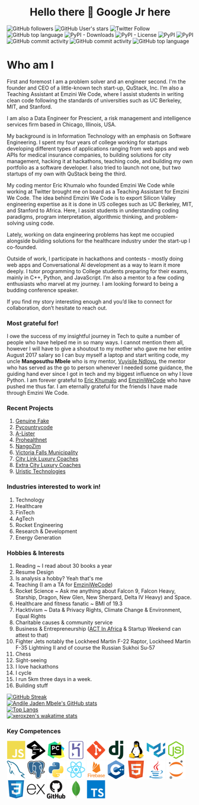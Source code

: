 # <h1 align="center">Hello there 👋 Google Jr here</h1>

![GitHub followers](https://img.shields.io/github/followers/xeroxzen?logo=GitHub&logoColor=black) ![GitHub User's stars](https://img.shields.io/github/stars/xeroxzen?affiliations=OWNER&label=GitHub%20Stars&logo=GitHub&logoColor=black) ![Twitter Follow](https://img.shields.io/twitter/follow/andilejaden?color=success&logo=twitter&style=flat-square) ![GitHub top language](https://img.shields.io/github/languages/top/xeroxzen/100DaysOfCode?logo=JavaScript) ![PyPI - Downloads](https://img.shields.io/pypi/dd/pycountrycode?color=success&logo=pypi) ![PyPI - License](https://img.shields.io/pypi/l/genuine-fake?label=Genuine%20Fake&logo=Pypi) ![PyPI](https://img.shields.io/pypi/v/genuine-fake?label=Genuine%20Fake&logo=PYPI) ![PyPI](https://img.shields.io/pypi/v/pycountrycode?label=Pycountrycode&logo=PYPI) ![GitHub commit activity](https://img.shields.io/github/commit-activity/y/xeroxzen/blogger?logo=github) ![GitHub commit activity](https://img.shields.io/github/commit-activity/y/xeroxzen/genuine-fake?logo=github) ![GitHub top language](https://img.shields.io/github/languages/top/xeroxzen/genuine-fake?label=Python&logo=python&logoColor=yellow)

# Who am I
    
First and foremost I am a problem solver and an engineer second. I'm the founder and CEO of a little-known tech start-up, QuStack, Inc. I’m also a Teaching Assistant at Emzini We Code, where I assist students in writing clean code following the standards of universities such as UC Berkeley, MIT, and Stanford.

I am also a Data Engineer for Prescient, a risk management and intelligence services firm based in Chicago, Illinois, USA. 
    
My background is in Information Technology with an emphasis on Software  Engineering. I spent my four years of college working for startups developing different types of applications ranging from web apps and web APIs for medical insurance companies, to building solutions for city management, hacking it at hackathons, teaching code, and building my own portfolio as a software developer. I also tried to launch not one, but two startups of my own with QuStack being the third. 
    
My coding mentor Eric Khumalo who founded Emzini We Code while working at Twitter brought me on board as a Teaching Assistant for Emzini We Code. The idea behind Emzini We Code is to export Silicon Valley engineering expertise as it is done in US colleges such as UC Berkeley, MIT, and Stanford to Africa. Here, I assist students in understanding coding paradigms, program interpretation, algorithmic thinking, and problem-solving using code. 

Lately, working on data engineering problems has kept me occupied alongside building solutions for the healthcare industry under the start-up I co-founded.
    
Outside of work, I participate in hackathons and contests - mostly doing web apps and Conversational AI development as a way to learn it more deeply. I tutor programming to College students preparing for their exams, mainly in C++, Python, and JavaScript. I’m also a mentor to a few coding enthusiasts who marvel at my journey. I am looking forward to being a budding conference speaker.
    
If you find my story interesting enough and you’d like to connect for collaboration, don’t hesitate to reach out.

### Most grateful for!
I owe the success of my insightful journey in Tech to quite a number of people who have helped me in so many ways. I cannot mention them all, however I will have to give a shoutout to my mother who gave me her entire August 2017 salary so I can buy myself a laptop and start writing code, my uncle <b>Mangosuthu Mbele</b> who is my mentor, <a href="https://vuyisile.com/">Vuyisile Ndlovu</a>, the mentor who has served as the go to person whenever I needed some guidance, the guiding hand ever since I got in tech and my biggest influence on why I love Python. I am forever grateful to <a href="https://erickhumalo.com/">Eric Khumalo</a> and <a href="https://emziniwecode">EmziniWeCode</a> who have pushed me thus far. I am eternally grateful for the friends I have made through Emzini We Code.  

### Recent Projects
1. <a href="https://pypi.org/project/Genuine-fake/">Genuine Fake</a>
2. <a href="https://pypi.org/project/pycountrycode/">Pycountrycode</a>
3. <a href="http://andilembele.herokuapp.com/">A-Lister</a>
4. <a href="http://prohealthnet.herokuapp.com/accounts/login/?next=/HealthNet/">Prohealthnet</a>
5. <a href="http://nangozim.org/">NangoZim</a>
6. <a href="https://t.me/VictoriaFallsMascotBot">Victoria Falls Municipality</a>
7. <a href="https://t.me/TravellexBot">City Link Luxury Coaches</a>
8. <a href="https://t.me/ExtraCityBot">Extra City Luxury Coaches</a>
9. <a href="https://www.uristic.co.zw/">Uristic Technologies</a>

### Industries interested to work in!
1. Technology
2. Healthcare
3. FinTech
4. AgTech
5. Rocket Engineering
6. Research & Development
7. Energy Generation

### Hobbies & Interests
1. Reading ~ I read about 30 books a year
2. Resume Design
3. Is analysis a hobby? Yeah that's me
4. Teaching (I am a TA for <a href="https://www.emziniwecode.com/">EmziniWeCode</a>)
5. Rocket Science ~ Ask me anything about Falcon 9, Falcon Heavy, Starship, Dragon, New Glen, New Sherpard, Delta IV Heavy) and Space.
6. Healthcare and fitness fanatic ~ BMI of 19.3
7. Hacktivism ~ Data & Privacy Rights, Climate Change & Environment, Equal Rights
8. Charitable causes & community service
9. Business & Entrepreneurship (<a href="http://actinafrica.com/">ACT In Africa</a> & Startup Weekend can attest to that)
10. Fighter Jets notably the Lockheed Martin F-22 Raptor, Lockheed Martin F-35 Lightning II and of course the Russian Sukhoi Su-57
11. Chess
12. Sight-seeing
13. I love hackathons
14. I cycle
15. I run 5km three days in a week.
16. Building stuff

[![GitHub Streak](http://github-readme-streak-stats.herokuapp.com?user=xeroxzen&theme=tokyonight&hide_border=true&date_format=M%20j%5B%2C%20Y%5D)](https://git.io/streak-stats) <br>
[![Andile Jaden Mbele's GitHub stats](https://github-readme-stats.vercel.app/api?username=xeroxzen&show_icons=true&theme=cobalt&count_private=true)](https://github.com/anuraghazra/github-readme-stats) <br>
[![Top Langs](https://github-readme-stats.vercel.app/api/top-langs/?username=xeroxzen&count_private=true&theme=cobalt&layout=compact)](https://github.com/anuraghazra/github-readme-stats) <br>
[![xeroxzen's wakatime stats](https://github-readme-stats.vercel.app/api/wakatime?username=xeroxzen&theme=cobalt)](https://github.com/anuraghazra/github-readme-stats)

### Key Competences

<img src="https://github.com/devicons/devicon/blob/master/icons/javascript/javascript-plain.svg" alt="javascript" width="50" height="50" /> <img src="https://github.com/devicons/devicon/blob/master/icons/jetbrains/jetbrains-plain.svg" alt="JetBrains" width="50" height="50" /> <img src="https://github.com/devicons/devicon/blob/master/icons/pycharm/pycharm-original.svg" alt="Pycharm" width="50" height="50" /> <img src="https://github.com/devicons/devicon/blob/master/icons/heroku/heroku-original.svg" alt="Heroku" width="50" height="50" /> <img src="https://github.com/devicons/devicon/blob/master/icons/git/git-original.svg" alt="Git" width="50" height="50" /> <img src="https://github.com/devicons/devicon/blob/master/icons/django/django-plain.svg" alt="Django" width="50" height="50" /> <img src="https://github.com/devicons/devicon/blob/master/icons/linux/linux-original.svg" alt="Linux" width="50" height="50" /> <img src="https://github.com/devicons/devicon/blob/master/icons/materialui/materialui-original.svg" alt="Material UI" width="50" height="50" /> <img src="https://github.com/devicons/devicon/blob/master/icons/nodejs/nodejs-original.svg" alt="NodeJS" width="50" height="50" /> <img src="https://github.com/devicons/devicon/blob/master/icons/mysql/mysql-original.svg" alt="MySQL" width="50" height="50" /> <img src="https://github.com/devicons/devicon/blob/master/icons/postgresql/postgresql-original.svg" alt="postgresql" width="50" height="50" /> <img src="https://github.com/devicons/devicon/blob/master/icons/python/python-original.svg" alt="Python" width="50" height="50" /> <img src="https://github.com/devicons/devicon/blob/master/icons/react/react-original.svg" alt="React" width="50" height="50" /> <img src="https://github.com/devicons/devicon/blob/master/icons/firebase/firebase-plain-wordmark.svg" alt="Firebase" width="50" height="50" /> <img src="https://github.com/devicons/devicon/blob/master/icons/cplusplus/cplusplus-original.svg" alt="C++" height="50" width="50" /> <img src="https://github.com/devicons/devicon/blob/master/icons/html5/html5-original.svg" alt="HTML5" height="50" width="50" /> <img src="https://github.com/devicons/devicon/blob/master/icons/java/java-original.svg" alt="Java" width="50" height="50" /> <img src="https://github.com/devicons/devicon/blob/master/icons/jupyter/jupyter-original.svg" alt="Jupyter" height="50" width="50" /> <img src="https://github.com/devicons/devicon/blob/master/icons/css3/css3-original.svg" alt="CSS3" height="50" width="50" /> <img src="https://github.com/devicons/devicon/blob/master/icons/express/express-original.svg" alt="Express" height="50" width="50" /> <img src="https://github.com/devicons/devicon/blob/master/icons/github/github-original-wordmark.svg" alt="GitHub" height="50" width="50" /> <img src="https://github.com/devicons/devicon/blob/master/icons/mongodb/mongodb-original.svg" alt="MongoDB" height="50" width="50" /> <img src="https://github.com/devicons/devicon/blob/master/icons/typescript/typescript-original.svg" alt="TypeScript" width="50" height="50" />
